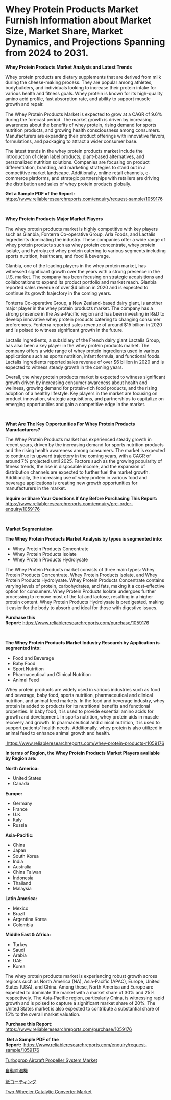 <p><h1>Whey Protein Products Market Furnish Information about Market Size, Market Share, Market Dynamics, and Projections Spanning from 2024 to 2031.</h1></p><p><strong>Whey Protein Products Market Analysis and Latest Trends</strong></p>
<p><p>Whey protein products are dietary supplements that are derived from milk during the cheese-making process. They are popular among athletes, bodybuilders, and individuals looking to increase their protein intake for various health and fitness goals. Whey protein is known for its high-quality amino acid profile, fast absorption rate, and ability to support muscle growth and repair.</p><p>The Whey Protein Products Market is expected to grow at a CAGR of 9.6% during the forecast period. The market growth is driven by increasing awareness about the benefits of whey protein, rising demand for sports nutrition products, and growing health consciousness among consumers. Manufacturers are expanding their product offerings with innovative flavors, formulations, and packaging to attract a wider consumer base.</p><p>The latest trends in the whey protein products market include the introduction of clean label products, plant-based alternatives, and personalized nutrition solutions. Companies are focusing on product differentiation, branding, and marketing strategies to stand out in a competitive market landscape. Additionally, online retail channels, e-commerce platforms, and strategic partnerships with retailers are driving the distribution and sales of whey protein products globally.</p></p>
<p><strong>Get a Sample PDF of the Report:&nbsp;</strong> <a href="https://www.reliableresearchreports.com/enquiry/request-sample/1059176">https://www.reliableresearchreports.com/enquiry/request-sample/1059176</a></p>
<p>&nbsp;</p>
<p><strong>Whey Protein Products Major Market Players</strong></p>
<p><p>The whey protein products market is highly competitive with key players such as Glanbia, Fonterra Co-operative Group, Arla Foods, and Lactalis Ingredients dominating the industry. These companies offer a wide range of whey protein products such as whey protein concentrate, whey protein isolate, and hydrolyzed whey protein catering to various segments including sports nutrition, healthcare, and food & beverage.</p><p>Glanbia, one of the leading players in the whey protein market, has witnessed significant growth over the years with a strong presence in the U.S. market. The company has been focusing on strategic acquisitions and collaborations to expand its product portfolio and market reach. Glanbia reported sales revenue of over $4 billion in 2020 and is expected to continue its growth trajectory in the coming years.</p><p>Fonterra Co-operative Group, a New Zealand-based dairy giant, is another major player in the whey protein products market. The company has a strong presence in the Asia-Pacific region and has been investing in R&D to develop innovative whey protein products catering to changing consumer preferences. Fonterra reported sales revenue of around $15 billion in 2020 and is poised to witness significant growth in the future.</p><p>Lactalis Ingredients, a subsidiary of the French dairy giant Lactalis Group, has also been a key player in the whey protein products market. The company offers a wide range of whey protein ingredients used in various applications such as sports nutrition, infant formula, and functional foods. Lactalis Ingredients reported sales revenue of over $6 billion in 2020 and is expected to witness steady growth in the coming years.</p><p>Overall, the whey protein products market is expected to witness significant growth driven by increasing consumer awareness about health and wellness, growing demand for protein-rich food products, and the rising adoption of a healthy lifestyle. Key players in the market are focusing on product innovation, strategic acquisitions, and partnerships to capitalize on emerging opportunities and gain a competitive edge in the market.</p></p>
<p>&nbsp;</p>
<p><strong>What Are The Key Opportunities For Whey Protein Products Manufacturers?</strong></p>
<p><p>The Whey Protein Products market has experienced steady growth in recent years, driven by the increasing demand for sports nutrition products and the rising health awareness among consumers. The market is expected to continue its upward trajectory in the coming years, with a CAGR of around 7% projected until 2025. Factors such as the growing popularity of fitness trends, the rise in disposable income, and the expansion of distribution channels are expected to further fuel the market growth. Additionally, the increasing use of whey protein in various food and beverage applications is creating new growth opportunities for manufacturers in the market.</p></p>
<p><strong>Inquire or Share Your Questions If Any Before Purchasing This Report:</strong> <a href="https://www.reliableresearchreports.com/enquiry/pre-order-enquiry/1059176">https://www.reliableresearchreports.com/enquiry/pre-order-enquiry/1059176</a></p>
<p>&nbsp;</p>
<p><strong>Market Segmentation</strong></p>
<p><strong>The Whey Protein Products Market Analysis by types is segmented into:</strong></p>
<p><ul><li>Whey Protein Products Concentrate</li><li>Whey Protein Products Isolate</li><li>Whey Protein Products Hydrolysate</li></ul></p>
<p><p>The Whey Protein Products market consists of three main types: Whey Protein Products Concentrate, Whey Protein Products Isolate, and Whey Protein Products Hydrolysate. Whey Protein Products Concentrate contains varying levels of protein, carbohydrates, and fats, making it a cost-effective option for consumers. Whey Protein Products Isolate undergoes further processing to remove most of the fat and lactose, resulting in a higher protein content. Whey Protein Products Hydrolysate is predigested, making it easier for the body to absorb and ideal for those with digestive issues.</p></p>
<p><strong>Purchase this Report:&nbsp;</strong><a href="https://www.reliableresearchreports.com/purchase/1059176">https://www.reliableresearchreports.com/purchase/1059176</a></p>
<p>&nbsp;</p>
<p><strong>The Whey Protein Products Market Industry Research by Application is segmented into:</strong></p>
<p><ul><li>Food and Beverage</li><li>Baby Food</li><li>Sport Nutrition</li><li>Pharmaceutical and Clinical Nutrition</li><li>Animal Feed</li></ul></p>
<p><p>Whey protein products are widely used in various industries such as food and beverage, baby food, sports nutrition, pharmaceutical and clinical nutrition, and animal feed markets. In the food and beverage industry, whey protein is added to products for its nutritional benefits and functional properties. In baby food, it is used to provide essential amino acids for growth and development. In sports nutrition, whey protein aids in muscle recovery and growth. In pharmaceutical and clinical nutrition, it is used to support patients' health needs. Additionally, whey protein is also utilized in animal feed to enhance animal growth and health.</p></p>
<p><a href="https://www.reliableresearchreports.com/whey-protein-products-r1059176">&nbsp;https://www.reliableresearchreports.com/whey-protein-products-r1059176</a></p>
<p><strong>In terms of Region, the Whey Protein Products Market Players available by Region are:</strong></p>
<p>
    <p> <strong> North America: </strong>
        <ul>
            <li>United States</li>
            <li>Canada</li>
        </ul>
        </p> 
    <p> <strong> Europe: </strong>
        <ul>
            <li>Germany</li>
            <li>France</li>
            <li>U.K.</li>
            <li>Italy</li>
            <li>Russia</li>
        </ul>
        </p> 
    <p> <strong> Asia-Pacific: </strong>
        <ul>
            <li>China</li>
            <li>Japan</li>
            <li>South Korea</li>
            <li>India</li>
            <li>Australia</li>
            <li>China Taiwan</li>
            <li>Indonesia</li>
            <li>Thailand</li>
            <li>Malaysia</li>
        </ul>
        </p> 
    <p> <strong> Latin America: </strong>
        <ul>
            <li>Mexico</li>
            <li>Brazil</li>
            <li>Argentina Korea</li>
            <li>Colombia</li>
        </ul>
        </p> 
    <p> <strong> Middle East & Africa: </strong>
        <ul>
            <li>Turkey</li>
            <li>Saudi</li>
            <li>Arabia</li>
            <li>UAE</li>
            <li>Korea</li>
        </ul>
    </p>
    </p>
<p><p>The whey protein products market is experiencing robust growth across regions such as North America (NA), Asia-Pacific (APAC), Europe, United States (USA), and China. Among these, North America and Europe are expected to dominate the market with a market share of 30% and 25% respectively. The Asia-Pacific region, particularly China, is witnessing rapid growth and is poised to capture a significant market share of 20%. The United States market is also expected to contribute a substantial share of 15% to the overall market valuation.</p></p>
<p><strong>Purchase this Report: </strong><a href="https://www.reliableresearchreports.com/purchase/1059176">https://www.reliableresearchreports.com/purchase/1059176</a></p>
<p>&nbsp;<strong>Get a Sample PDF of the Report:&nbsp;&nbsp;</strong><a href="https://www.reliableresearchreports.com/enquiry/request-sample/1059176">https://www.reliableresearchreports.com/enquiry/request-sample/1059176</a></p>
<p><strong></strong></p>
<p><p><a href="https://issuu.com/reportprime-2/docs/turboprop-aircraft-propeller-system-market-size-20">Turboprop Aircraft Propeller System Market</a></p><p><a href="https://github.com/pepo3k/Market-Research-Report-List-1/blob/main/666102017691.md">自動除湿機</a></p><p><a href="https://github.com/vhemk0794148/Market-Research-Report-List-1/blob/main/827527617690.md">紙コーティング</a></p><p><a href="https://issuu.com/reportprime-2/docs/two-wheeler-catalytic-converter-market-size-2030.p">Two-Wheeler Catalytic Converter Market</a></p></p>